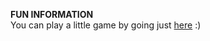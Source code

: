 **FUN INFORMATION**\
You can play a little game by going just [here](https://youelmm.github.io/rickroll) :)